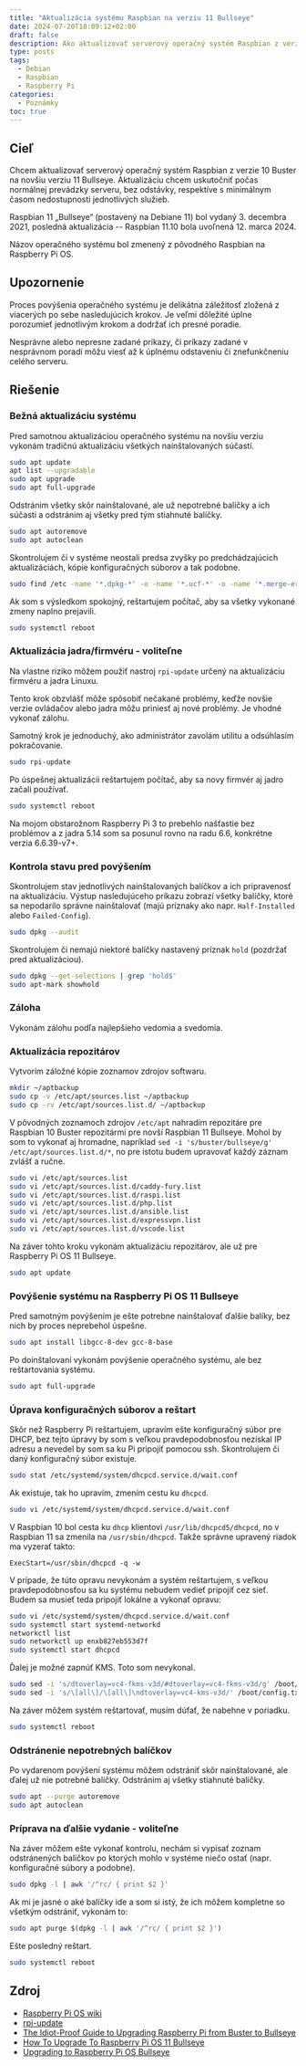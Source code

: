 ```yaml
---
title: "Aktualizácia systému Raspbian na verziu 11 Bullseye"
date: 2024-07-20T18:09:12+02:00
draft: false
description: Ako aktualizovať serverový operačný systém Raspbian z verzie 11 Bullseye na novšiu verziu 11 Bullseye.
type: posts
tags:
  - Debian
  - Raspbian
  - Raspberry Pi
categories:
  - Poznámky
toc: true
---
```


## Cieľ

Chcem aktualizovať serverový operačný systém Raspbian z verzie 10 Buster na novšiu verziu 11 Bullseye. Aktualizáciu chcem uskutočniť počas normálnej prevádzky serveru, bez odstávky, respektíve s minimálnym časom nedostupnosti jednotlivých služieb.

Raspbian 11 „Bullseye“ (postavený na Debiane 11) bol vydaný 3. decembra 2021, posledná aktualizácia -- Raspbian 11.10 bola uvoľnená 12. marca 2024.

Názov operačného systému bol zmenený z pôvodného Raspbian na Raspberry Pi OS.

## Upozornenie

Proces povýšenia operačného systému je delikátna záležitosť zložená z viacerých po sebe nasledujúcich krokov. Je veľmi dôležité úplne porozumieť jednotlivým krokom a dodržať ich presné poradie.

Nesprávne alebo nepresne zadané príkazy, či príkazy zadané v nesprávnom poradí môžu viesť až k úplnému odstaveniu či znefunkčneniu celého serveru.

## Riešenie

### Bežná aktualizáciu systému

Pred samotnou aktualizáciou operačného systému na novšiu verziu vykonám tradičnú aktualizáciu všetkých nainštalovaných súčastí.

```sh
sudo apt update
apt list --upgradable
sudo apt upgrade
sudo apt full-upgrade
```

Odstránim všetky skôr nainštalované, ale už nepotrebné balíčky a ich súčasti a odstránim aj všetky pred tým stiahnuté balíčky.

```sh
sudo apt autoremove
sudo apt autoclean
```

Skontrolujem či v systéme neostali predsa zvyšky po predchádzajúcich aktualizáciách, kópie konfiguračných súborov a tak podobne.

```sh
sudo find /etc -name '*.dpkg-*' -o -name '*.ucf-*' -o -name '*.merge-error'
```

Ak som s výsledkom spokojný, reštartujem počítač, aby sa všetky vykonané zmeny naplno prejavili.

```sh
sudo systemctl reboot
```

### Aktualizácia jadra/firmvéru - voliteľne

Na vlastne riziko môžem použiť nastroj `rpi-update` určený na aktualizáciu firmvéru a jadra Linuxu.

Tento krok obzvlášť môže spôsobiť nečakané problémy, keďže novšie verzie ovládačov alebo jadra môžu priniesť aj nové problémy. Je vhodné vykonať zálohu.

Samotný krok je jednoduchý, ako administrátor zavolám utilitu a odsúhlasím pokračovanie.

```sh
sudo rpi-update
```

Po úspešnej aktualizácii reštartujem počítač, aby sa novy firmvér aj jadro začali používať.

```sh
sudo systemctl reboot
```

Na mojom obstarožnom Raspberry Pi 3 to prebehlo našťastie bez problémov a z jadra 5.14 som sa posunul rovno na radu 6.6, konkrétne verzia 6.6.39-v7+.

### Kontrola stavu pred povýšením

Skontrolujem stav jednotlivých nainštalovaných balíčkov a ich pripravenosť na aktualizáciu. Výstup nasledujúceho príkazu zobrazí všetky balíčky, ktoré sa nepodarilo správne nainštalovať (majú príznaky ako napr. `Half-Installed` alebo `Failed-Config`).

```sh
sudo dpkg --audit
```

Skontrolujem či nemajú niektoré balíčky nastavený príznak `hold` (pozdržať pred aktualizáciou).

```sh
sudo dpkg --get-selections | grep 'hold$'
sudo apt-mark showhold
```

### Záloha

Vykonám zálohu podľa najlepšieho vedomia a svedomia.

### Aktualizácia repozitárov

Vytvorím záložné kópie zoznamov zdrojov softwaru.

```sh
mkdir ~/aptbackup
sudo cp -v /etc/apt/sources.list ~/aptbackup
sudo cp -rv /etc/apt/sources.list.d/ ~/aptbackup
```

V pôvodných zoznamoch zdrojov `/etc/apt` nahradím repozitáre pre Raspbian 10 Buster repozitármi pre novší Raspbian 11 Bullseye. Mohol by som to vykonať aj hromadne, napríklad `sed -i 's/buster/bullseye/g' /etc/apt/sources.list.d/*`, no pre istotu budem upravovať každý záznam zvlášť a ručne.

```sh
sudo vi /etc/apt/sources.list
sudo vi /etc/apt/sources.list.d/caddy-fury.list
sudo vi /etc/apt/sources.list.d/raspi.list
sudo vi /etc/apt/sources.list.d/php.list
sudo vi /etc/apt/sources.list.d/ansible.list
sudo vi /etc/apt/sources.list.d/expressvpn.list
sudo vi /etc/apt/sources.list.d/vscode.list
```

Na záver tohto kroku vykonám aktualizáciu repozitárov, ale už pre Raspberry Pi OS 11 Bullseye.

```sh
sudo apt update
```

### Povýšenie systému na Raspberry Pi OS 11 Bullseye

Pred samotným povýšením je ešte potrebne nainštalovať ďalšie balíky, bez nich by proces neprebehol úspešne.

```sh
sudo apt install libgcc-8-dev gcc-8-base
```

Po doinštalovaní vykonám povýšenie operačného systému, ale bez reštartovania systému.

```sh
sudo apt full-upgrade
```

### Úprava konfiguračných súborov a reštart

Skôr než Raspberry Pi reštartujem, upravím ešte konfiguračný súbor pre DHCP, bez tejto úpravy by som s veľkou pravdepodobnosťou nezískal IP adresu a nevedel by som sa ku Pi pripojiť pomocou ssh. Skontrolujem či daný konfiguračný súbor existuje.

```sh
sudo stat /etc/systemd/system/dhcpcd.service.d/wait.conf
```

Ak existuje, tak ho upravím, zmením cestu ku `dhcpcd`.

```sh
sudo vi /etc/systemd/system/dhcpcd.service.d/wait.conf
```

V Raspbian 10 bol cesta ku `dhcp` klientovi `/usr/lib/dhcpcd5/dhcpcd`, no v Raspbian 11 sa zmenila na `/usr/sbin/dhcpcd`. Takže správne upravený riadok ma vyzerať takto:

```
ExecStart=/usr/sbin/dhcpcd -q -w
```

V prípade, že túto opravu nevykonám a systém reštartujem, s veľkou pravdepodobnosťou sa ku systému nebudem vedieť pripojiť cez sieť. Budem sa musieť teda pripojiť lokálne a vykonať opravu:

```sh
sudo vi /etc/systemd/system/dhcpcd.service.d/wait.conf
sudo systemctl start systemd-networkd
networkctl list
sudo networkctl up enxb827eb553d7f
sudo systemctl start dhcpcd
```

Ďalej je možné zapnúť KMS. Toto som nevykonal.

```sh
sudo sed -i 's/dtoverlay=vc4-fkms-v3d/#dtoverlay=vc4-fkms-v3d/g' /boot/config.tx
sudo sed -i 's/\[all\]/\[all\]\ndtoverlay=vc4-kms-v3d/' /boot/config.txt
```

Na záver môžem systém reštartovať, musím dúfať, že nabehne v poriadku.

```sh
sudo systemctl reboot
```

### Odstránenie nepotrebných balíčkov

Po vydarenom povýšení systému môžem odstrániť skôr nainštalované, ale ďalej už nie potrebné balíčky. Odstránim aj všetky stiahnuté balíčky.

```sh
sudo apt --purge autoremove
sudo apt autoclean
```

### Príprava na ďalšie vydanie - voliteľne

Na záver môžem ešte vykonať kontrolu, nechám si vypísať zoznam odstránených balíčkov po ktorých mohlo v systéme niečo ostať (napr. konfiguračné súbory a podobne).

```sh
sudo dpkg -l | awk '/^rc/ { print $2 }'
```

Ak mi je jasné o aké balíčky ide a som si istý, že ich môžem kompletne so všetkým odstrániť, vykonám to:

```sh
sudo apt purge $(dpkg -l | awk '/^rc/ { print $2 }')
```

Ešte posledný reštart.

```sh
sudo systemctl reboot
```

## Zdroj

- [Raspberry Pi OS wiki](https://en.wikipedia.org/wiki/Raspberry_Pi_OS)
- [rpi-update](https://github.com/raspberrypi/rpi-update/blob/master/README.md)
- [The Idiot-Proof Guide to Upgrading Raspberry Pi from Buster to Bullseye](https://blues.com/blog/guide-upgrade-raspberry-pi-buster-bullseye/)
- [How To Upgrade To Raspberry Pi OS 11 Bullseye](https://www.linuxuprising.com/2021/11/how-to-upgrade-raspberry-pi-os-10.html#comment-5890807444)
- [Upgrading to Raspberry Pi OS Bullseye](https://pimylifeup.com/upgrade-raspberry-pi-os-bullseye/)
